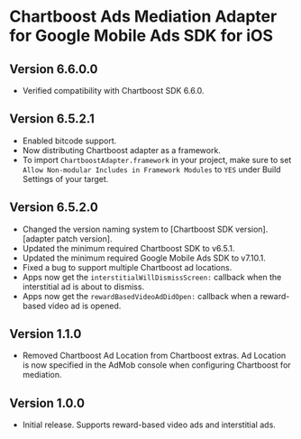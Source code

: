 # Chartboost Ads Mediation Adapter for Google Mobile Ads SDK for iOS

## Version 6.6.0.0
- Verified compatibility with Chartboost SDK 6.6.0.

## Version 6.5.2.1
- Enabled bitcode support.
- Now distributing Chartboost adapter as a framework.
- To import `ChartboostAdapter.framework` in your project, make sure to set
  `Allow Non-modular Includes in Framework Modules` to `YES` under Build
  Settings of your target.

## Version 6.5.2.0
- Changed the version naming system to
  [Chartboost SDK version].[adapter patch version].
- Updated the minimum required Chartboost SDK to v6.5.1.
- Updated the minimum required Google Mobile Ads SDK to v7.10.1.
- Fixed a bug to support multiple Chartboost ad locations.
- Apps now get the `interstitialWillDismissScreen:` callback when the
  interstitial ad is about to dismiss.
- Apps now get the `rewardBasedVideoAdDidOpen:` callback when a reward-based
  video ad is opened.

## Version 1.1.0
- Removed Chartboost Ad Location from Chartboost extras. Ad Location is now
specified in the AdMob console when configuring Chartboost for mediation.

## Version 1.0.0
- Initial release. Supports reward-based video ads and interstitial ads.
